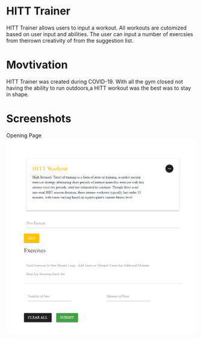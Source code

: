 # HITT Trainer

HITT Trainer allows users to input a workout. All workouts are cutomized based on user input and abilities. The user can input a number of exercsies from theirown creativity of from the suggestion list. 

# Movtivation 
HITT Trainer was created during COVID-19. With all the gym closed not having the ability to run outdoors,a HITT workout was the best was to stay in shape. 

# Screenshots
Opening Page
![](img/hitt_main_page.png)
